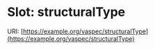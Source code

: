 # Slot: structuralType

URI: [https://example.org/vaspec/structuralType](https://example.org/vaspec/structuralType)